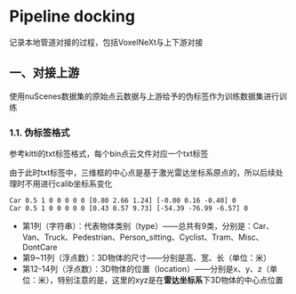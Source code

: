 # Pipeline docking
记录本地管道对接的过程，包括VoxelNeXt与上下游对接

## 一、对接上游
使用nuScenes数据集的原始点云数据与上游给予的伪标签作为训练数据集进行训练

### 1.1. 伪标签格式
参考kitti的txt标签格式，每个bin点云文件对应一个txt标签

由于此时txt标签中，三维框的中心点是基于激光雷达坐标系原点的，所以后续处理时不用进行calib坐标系变化
```
Car 0.5 1 0 0 0 0 0 [0.80 2.66 1.24] [-0.00 0.16 -0.40] 0
Car 0.5 1 0 0 0 0 0 [0.43 0.57 9.73] [-54.39 -76.99 -6.57] 0
```
- 第1列（字符串）：代表物体类别（type）——总共有9类，分别是：Car、Van、Truck、Pedestrian、Person_sitting、Cyclist、Tram、Misc、DontCare
- 第9~11列（浮点数）：3D物体的尺寸——分别是高、宽、长（单位：米）
- 第12-14列（浮点数）：3D物体的位置（location）——分别是x、y、z（单位：米），特别注意的是，这里的xyz是在**雷达坐标系**下3D物体的中心点位置
